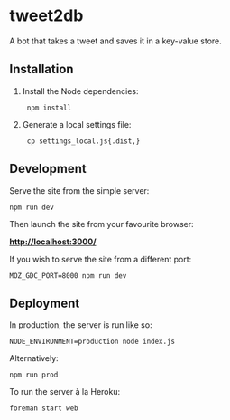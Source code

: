 # tweet2db

A bot that takes a tweet and saves it in a key-value store.


## Installation

1. Install the Node dependencies:

	    npm install

2. Generate a local settings file:

		cp settings_local.js{.dist,}


## Development

Serve the site from the simple server:

    npm run dev

Then launch the site from your favourite browser:

[__http://localhost:3000/__](http://localhost:3000/)

If you wish to serve the site from a different port:

    MOZ_GDC_PORT=8000 npm run dev


## Deployment

In production, the server is run like so:

    NODE_ENVIRONMENT=production node index.js

Alternatively:

    npm run prod

To run the server à la Heroku:

    foreman start web
